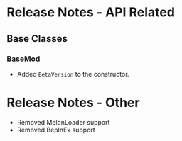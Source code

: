 # Release Notes - API Related

## Base Classes

### BaseMod

- Added `BetaVersion` to the constructor.

# Release Notes - Other

- Removed MelonLoader support
- Removed BepInEx support